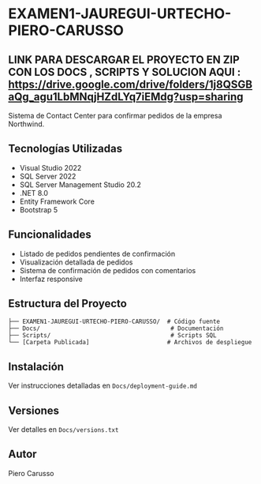 # EXAMEN1-JAUREGUI-URTECHO-PIERO-CARUSSO

## LINK PARA DESCARGAR EL PROYECTO EN ZIP CON LOS DOCS , SCRIPTS Y SOLUCION AQUI : https://drive.google.com/drive/folders/1j8QSGBaQg_agu1LbMNqjHZdLYq7iEMdg?usp=sharing

Sistema de Contact Center para confirmar pedidos de la empresa Northwind.

## Tecnologías Utilizadas
- Visual Studio 2022
- SQL Server 2022
- SQL Server Management Studio 20.2
- .NET 8.0
- Entity Framework Core
- Bootstrap 5

## Funcionalidades
- Listado de pedidos pendientes de confirmación
- Visualización detallada de pedidos
- Sistema de confirmación de pedidos con comentarios
- Interfaz responsive

## Estructura del Proyecto
```
├── EXAMEN1-JAUREGUI-URTECHO-PIERO-CARUSSO/  # Código fuente
├── Docs/                                     # Documentación
├── Scripts/                                  # Scripts SQL
└── [Carpeta Publicada]                      # Archivos de despliegue
```

## Instalación
Ver instrucciones detalladas en `Docs/deployment-guide.md`

## Versiones
Ver detalles en `Docs/versions.txt`

## Autor
Piero Carusso
